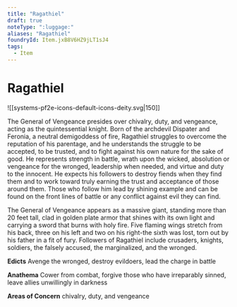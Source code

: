 ```yaml
---
title: "Ragathiel"
draft: true
noteType: ":luggage:"
aliases: "Ragathiel"
foundryId: Item.jxB8V6HZ9jLT1sJ4
tags:
  - Item
---
```


# Ragathiel
![[systems-pf2e-icons-default-icons-deity.svg|150]]

The General of Vengeance presides over chivalry, duty, and vengeance, acting as the quintessential knight. Born of the archdevil Dispater and Feronia, a neutral demigoddess of fire, Ragathiel struggles to overcome the reputation of his parentage, and he understands the struggle to be accepted, to be trusted, and to fight against his own nature for the sake of good. He represents strength in battle, wrath upon the wicked, absolution or vengeance for the wronged, leadership when needed, and virtue and duty to the innocent. He expects his followers to destroy fiends when they find them and to work toward truly earning the trust and acceptance of those around them. Those who follow him lead by shining example and can be found on the front lines of battle or any conflict against evil they can find.

The General of Vengeance appears as a massive giant, standing more than 20 feet tall, clad in golden plate armor that shines with its own light and carrying a sword that burns with holy fire. Five flaming wings stretch from his back, three on his left and two on his right-the sixth was lost, torn out by his father in a fit of fury. Followers of Ragathiel include crusaders, knights, soldiers, the falsely accused, the marginalized, and the wronged.

**Edicts** Avenge the wronged, destroy evildoers, lead the charge in battle

**Anathema** Cower from combat, forgive those who have irreparably sinned, leave allies unwillingly in darkness

**Areas of Concern** chivalry, duty, and vengeance
